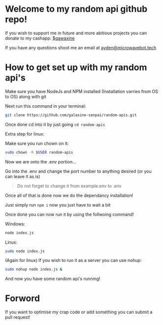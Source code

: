 # Welcome to my random api github repo!

If you wish to support me in future and more abitious projects you can donate to my cashapp: <a href=https://cash.app/$gawaxine>$gawaxine</a>

If you have any questions shoot me an email at <a href=mailto:ayden@microwavebot.tech>ayden@microwavebot.tech</a>

# How to get set up with my random api's

Make sure you have NodeJs and NPM installed (Installation varries from OS to OS) along with git

Next run this command in your terminal:

```bash
git clone https://github.com/galaxine-senpai/random-apis.git
```

Once done cd into it by just going ```cd random-apis```

Extra step for linux:

Make sure you run chown on it:
```bash
sudo chown -R $USER random-apis
```

Now we are onto the .env portion...

Go into the .env and change the port number to anything desired (or you can leave it as is)

> Do not forget to change it from example.env to .env

Once all of that is done now we do the dependancy installation!

Just simply run ```npm i``` now you just have to wait a bit

Once done you can now run it by using the follwoing command!

Windows:
```bash
node index.js
```

Linux:
```bash
sudo node index.js
```

(Again for linux) If you wish to run it as a server you can use nohup:
```bash
sudo nohup node index.js &
```

And now you have some random api's running!

# Forword

If you want to optimise my crap code or add something you can submit a pull request!
